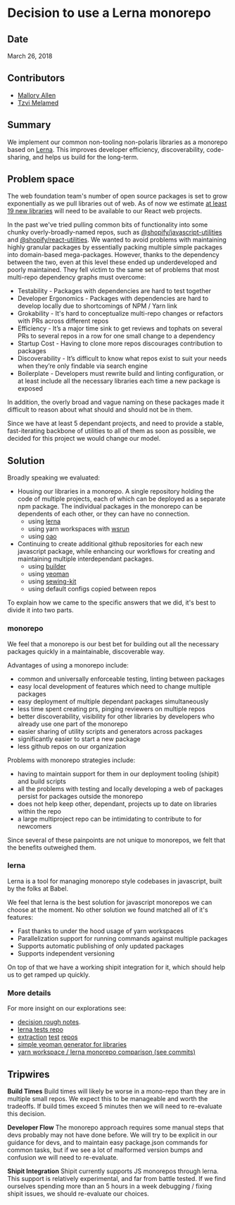 # Decision to use a Lerna monorepo


## Date

March 26, 2018

## Contributors

- [Mallory Allen](https://github.com/TheMallen)
- [Tzvi Melamed](https://github.com/tzvipm)

## Summary

We implement our common non-tooling non-polaris libraries as a monorepo based on [Lerna](https://github.com/lerna/lerna). This improves developer efficiency, discoverability, code-sharing, and helps us build for the long-term.

## Problem space
The web foundation team's number of open source packages is set to grow exponentially as we pull libraries out of web. As of now we estimate [at least 19 new libraries](https://github.com/Shopify/web/projects/17) will need to be available to our React web projects.

In the past we've tried pulling common bits of functionality into some chunky overly-broadly-named repos, such as [@shopify/javascript-utilities](https://github.com/Shopify/javascript-utilities) and [@shopify/react-utilities](https://github.com/Shopify/react-utilities). We wanted to avoid problems with maintaining highly granular packages by essentially packing multiple simple packages into domain-based mega-packages. However, thanks to the dependency between the two, even at this level these ended up underdeveloped and poorly maintained. They fell victim to the same set of problems that most multi-repo dependency graphs must overcome:
- Testability - Packages with dependencies are hard to test together
- Developer Ergonomics - Packages with dependencies are hard to develop locally due to shortcomings of NPM / Yarn link
- Grokability - It's hard to conceptualize multi-repo changes or refactors with PRs across different repos
- Efficiency - It’s a major time sink to get reviews and tophats on several PRs to several repos in a row for one small change to a dependency
- Startup Cost - Having to clone more repos discourages contribution to packages
- Discoverability - It’s difficult to know what repos exist to suit your needs when they’re only findable via search engine
- Boilerplate - Developers must rewrite build and linting configuration, or at least include all the necessary libraries each time a new package is exposed

In addition, the overly broad and vague naming on these packages made it difficult to reason about what should and should not be in them.

Since we have at least 5 dependant projects, and need to provide a stable, fast-iterating backbone of utilities to all of them as soon as possible, we decided for this project we would change our model.

## Solution
Broadly speaking we evaluated:
- Housing our libraries in a monorepo. A single repository holding the code of multiple projects, each of which can be deployed as a separate npm package. The individual packages in the monorepo can be dependents of each other, or they can have no connection.
  - using [lerna](https://github.com/lerna/lerna)
  - using yarn workspaces with [wsrun](https://github.com/whoeverest/wsrun)
  - using [oao](https://github.com/guigrpa/oao)
- Continuing to create additional github repositories for each new javascript package, while enhancing our workflows for creating and maintaining multiple interdependant packages.
  - using [builder](http://formidable.com/open-source/builder/)
  - using [yeoman](http://yeoman.io/)
  - using [sewing-kit](https://github.com/Shopify/sewing-kit)
  - using default configs copied between repos

To explain how we came to the specific answers that we did, it's best to divide it into two parts.

### monorepo
We feel that a monorepo is our best bet for building out all the necessary packages quickly in a maintainable, discoverable way.

Advantages of using a monorepo include:
  - common and universally enforceable testing, linting between packages
  - easy local development of features which need to change multiple packages
  - easy deployment of multiple dependant packages simultaneously
  - less time spent creating prs, pinging reviewers on multiple repos
  - better discoverability, visibility for other libraries by developers who already use one part of the monorepo
  - easier sharing of utility scripts and generators across packages
  - significantly easier to start a new package
  - less github repos on our organization

Problems with monorepo strategies include:
  - having to maintain support for them in our deployment tooling (shipit) and build scripts
  - all the problems with testing and locally developing a web of packages persist for packages outside the monorepo
  - does not help keep other, dependant, projects up to date on libraries within the repo
  - a large multiproject repo can be intimidating to contribute to for newcomers

Since several of these painpoints are not unique to monorepos, we felt that the benefits outweighed them.

### lerna
Lerna is a tool for managing monorepo style codebases in javascript, built by the folks at Babel.

We feel that lerna is the best solution for javascript monorepos we can choose at the moment. No other solution we found matched all of it's features:
  - Fast thanks to under the hood usage of yarn workspaces
  - Parallelization support for running commands against multiple packages
  - Supports automatic publishing of only updated packages
  - Supports independent versioning

On top of that we have a working shipit integration for it, which should help us to get ramped up quickly.

### More details
For more insight on our explorations see:
- [decision rough notes](https://paper.dropbox.com/doc/Decision-Explorations-Mono-or-Many-repo-LNkDLM55dNzR2WK4ROtZr#:a2=-193436694).
- [lerna tests repo](https://github.com/TheMallen/lerna-tests)
- [extraction](https://github.com/Shopify/extraction-test-import-remote) [test](https://github.com/Shopify/extraction-test-react-utilities) [repos](https://github.com/Shopify/extraction-test-browser)
- [simple yeoman generator for libraries](https://github.com/Shopify/generator-shopify-library)
- [yarn workspace / lerna monorepo comparison (see commits)](https://github.com/Shopify/shopify-utilities)

## Tripwires
**Build Times**
Build times will likely be worse in a mono-repo than they are in multiple small repos. We expect this to be manageable and worth the tradeoffs. If build times exceed 5 minutes then we will need to re-evaluate this decision.

**Developer Flow**
The monorepo approach requires some manual steps that devs probably may not have done before. We will try to be explicit in our guidance for devs, and to maintain easy package.json commands for common tasks, but if we see a lot of malformed version bumps and confusion we will need to re-evaluate.

**Shipit Integration**
Shipit currently supports JS monorepos through lerna. This support is relatively experimental, and far from battle tested. If we find ourselves spending more than an 5 hours in a week debugging / fixing shipit issues, we should re-evaluate our choices.
